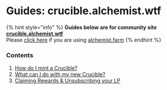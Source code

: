 # Guides: crucible.alchemist.wtf

{% hint style="info" %}
**Guides below are for community site** [**crucible.alchemist.wtf**](./)  
Please [click here](../guides-alchemist.farm/) if you are using [alchemist.farm](../guides-alchemist.farm/)
{% endhint %}

### Contents

1. [How do I mint a Crucible?](how-do-i-mint-a-crucible.md)
2. [What can I do with my new Crucible?](what-can-i-do-with-my-new-crucible.md)
3. [Claiming Rewards & Unsubscribing your LP](claiming-rewards-and-unsubscribing-your-lp.md)

